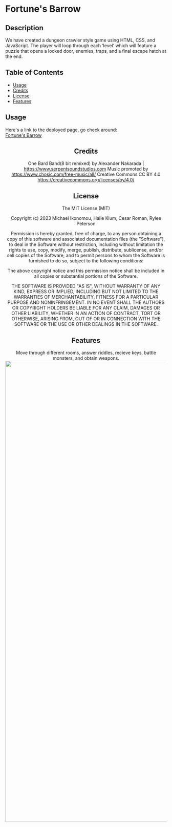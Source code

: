 # Fortune's Barrow
## Description

We have created a dungeon crawler style game using HTML, CSS, and JavaScript. The player will loop through each ‘level’ which will feature a puzzle that opens a locked door, enemies, traps, and a final escape hatch at the end.

## Table of Contents

- [Usage](#usage)
- [Credits](#credits)
- [License](#license)
- [Features](#features)

## Usage

Here's a link to the deployed page, go check around:   
[Fortune's Barrow](https://ikonicres.github.io/Fortunes-Barrow/)<center>


## Credits

One Bard Band(8 bit remixed) by Alexander Nakarada | https://www.serpentsoundstudios.com
Music promoted by https://www.chosic.com/free-music/all/
Creative Commons CC BY 4.0
https://creativecommons.org/licenses/by/4.0/

## License

The MIT License (MIT)

Copyright (c) 2023 Michael Ikonomou, Halle Klum, Cesar Roman, Rylee Peterson

Permission is hereby granted, free of charge, to any person obtaining a copy of this software and associated documentation files (the "Software"), to deal in the Software without restriction, including without limitation the rights to use, copy, modify, merge, publish, distribute, sublicense, and/or sell copies of the Software, and to permit persons to whom the Software is furnished to do so, subject to the following conditions:

The above copyright notice and this permission notice shall be included in all copies or substantial portions of the Software.

THE SOFTWARE IS PROVIDED "AS IS", WITHOUT WARRANTY OF ANY KIND, EXPRESS OR IMPLIED, INCLUDING BUT NOT LIMITED TO THE WARRANTIES OF MERCHANTABILITY, FITNESS FOR A PARTICULAR PURPOSE AND NONINFRINGEMENT. IN NO EVENT SHALL THE AUTHORS OR COPYRIGHT HOLDERS BE LIABLE FOR ANY CLAIM, DAMAGES OR OTHER LIABILITY, WHETHER IN AN ACTION OF CONTRACT, TORT OR OTHERWISE, ARISING FROM, OUT OF OR IN CONNECTION WITH THE SOFTWARE OR THE USE OR OTHER DEALINGS IN THE SOFTWARE.

## Features

Move through different rooms, answer riddles, recieve keys, battle monsters, and obtain weapons. 
<img width="1440" alt="Screen Shot 2023-06-20 at 7 29 10 PM" src="https://github.com/IkonicRes/Fortunes-Barrow/assets/128300265/7457f59a-ea13-413f-aa0f-ffc4fb29411a">

